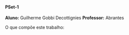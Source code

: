 #### PSet-1
**Aluno:** Guilherme Gobbi Decottignies
**Professor:** Abrantes

O que compõe este trabalho:
